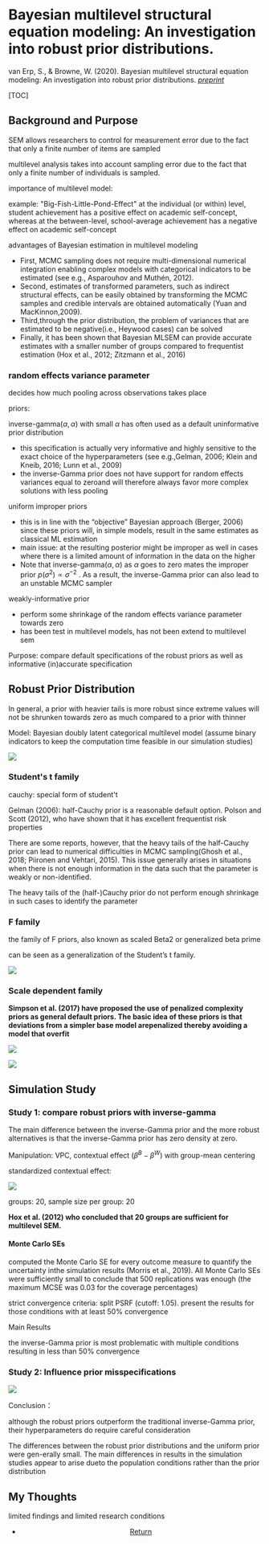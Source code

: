 # Bayesian multilevel structural equation modeling: An investigation into robust prior distributions. 

van Erp, S., & Browne, W. (2020). Bayesian multilevel structural equation modeling: An investigation into robust prior distributions. *[preprint](https://doi.org/10.31219/osf.io/fzyst)*

[TOC]

## Background and Purpose

SEM allows researchers to control for measurement error due to the fact that only a finite number of items are sampled

multilevel analysis takes into account sampling error due to the fact that only a finite number of individuals is sampled.



importance of multilevel model:

example:  "Big-Fish-Little-Pond-Effect"   at the individual (or within) level, student achievement has a positive effect on academic self-concept, whereas at the between-level, school-average achievement has a negative effect on academic self-concept



advantages of Bayesian estimation in multilevel modeling

- First, MCMC sampling does not require multi-dimensional numerical integration enabling complex models with categorical indicators to be estimated (see e.g., Asparouhov and Muthén, 2012). 
- Second, estimates of transformed parameters, such as indirect structural effects, can be easily obtained by transforming the MCMC samples and credible intervals are obtained automatically (Yuan and MacKinnon,2009). 
- Third,through the prior distribution, the problem of variances that are estimated to be negative(i.e., Heywood cases) can be solved
- Finally, it has been shown that Bayesian MLSEM can provide accurate estimates with a smaller number of groups compared to frequentist estimation (Hox et al., 2012; Zitzmann et al., 2016)

### random effects variance parameter

decides how much pooling across observations takes place



priors:

inverse-gamma($\alpha, \alpha$) with small $\alpha$ has often used as a default uninformative prior distribution

- this specification is actually very informative and highly sensitive to the exact choice of the hyperparameters (see e.g.,Gelman, 2006; Klein and Kneib, 2016; Lunn et al., 2009)
- the inverse-Gamma prior does not have support for random effects variances equal to zeroand will therefore always favor more complex solutions with less pooling

uniform improper priors

- this is in line with the “objective” Bayesian approach (Berger, 2006) since these priors will, in simple models, result in the same estimates as classical ML estimation
- main issue: at the resulting posterior might be improper as well in cases where there is a limited amount of information in the data on the higher
- Note that inverse-gamma($\alpha, \alpha$) as $\alpha$ goes to zero mates the improper prior $p(\sigma^2)∝\sigma^{-2}$ . As a result, the inverse-Gamma prior can also lead to an unstable MCMC sampler

weakly-informative prior

- perform some shrinkage of the random effects variance parameter towards zero
- has been test in multilevel models, has not been extend to multilevel sem



Purpose: compare default specifications of the robust priors as well as informative (in)accurate specification

## Robust Prior Distribution

In general, a prior with heavier tails is more robust since extreme values will not be shrunken towards zero as much compared to a prior with thinner 

Model: Bayesian doubly latent categorical multilevel model (assume binary indicators to keep the computation time feasible in our simulation studies)

![](fig/201003_1.png)

### Student's t family

cauchy: special form of student't 

Gelman (2006): half-Cauchy prior is a reasonable default option. Polson and Scott (2012), who have shown that it has excellent frequentist risk properties

There are some reports, however, that the heavy tails of the half-Cauchy prior can lead to numerical difficulties in MCMC sampling(Ghosh et al., 2018; Piironen and Vehtari, 2015). This issue generally arises in situations when there is not enough information in the data such that the parameter is weakly or non-identified.

The heavy tails of the (half-)Cauchy prior do not perform enough shrinkage in such cases to identify the parameter

### F family

the family of F priors, also known as scaled Beta2 or generalized beta prime

 can be seen as a generalization of the Student’s t family.

![](fig/201003_2.png)

### Scale dependent family

**Simpson et al. (2017) have proposed the use of penalized complexity priors as general default priors.  The basic idea of these priors is that deviations from a simpler base model arepenalized thereby avoiding a model that overfit**

![](fig/201003_4.png)



![](fig/201003_3.png)

## Simulation Study

### Study 1: compare robust priors with inverse-gamma

The main difference between the inverse-Gamma prior and the more robust alternatives is that the inverse-Gamma prior has zero density at zero.

Manipulation: VPC, contextual effect ($\beta^B-\beta^W$) with group-mean centering

standardized contextual effect:

![](fig/201003_5.png)

groups: 20, sample size per group: 20

**Hox et al. (2012) who concluded that 20 groups are sufficient for multilevel SEM.** 



#### Monte Carlo SEs

computed the Monte Carlo SE for every outcome measure to quantify the uncertainty inthe simulation results (Morris et al., 2019). All Monte Carlo SEs were sufficiently small to conclude that 500 replications was enough (the maximum MCSE was 0.03 for the coverage percentages)



strict convergence criteria: split PSRF (cutoff: 1.05).   present the results for those conditions with at least 50% convergence



Main Results

the inverse-Gamma prior is most problematic with multiple conditions resulting in less than 50% convergence

### Study 2: Influence prior misspecifications

![](fig/201003_6.png)

Conclusion：

although the robust priors outperform the traditional inverse-Gamma prior, their hyperparameters do require careful consideration



The differences between the robust prior distributions and the uniform prior were gen-erally small. The main differences in results in the simulation studies appear to arise dueto the population conditions rather than the prior distribution

## My Thoughts

limited findings and limited research conditions



<center>
<ul class="actions">
<li><a href="https://www.lijinzhang.xyz/blog_200520_summary.html" class="button">Return</a></li>
</ul>			
</center>